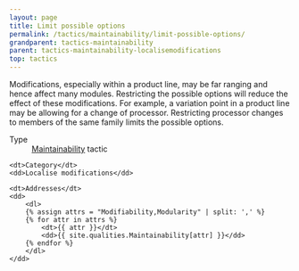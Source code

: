 ```yaml
---
layout: page
title: Limit possible options
permalink: /tactics/maintainability/limit-possible-options/
grandparent: tactics-maintainability
parent: tactics-maintainability-localisemodifications
top: tactics
---
```


Modifications, especially within a product line, may be far ranging and hence affect many modules. Restricting the possible options will reduce the effect of
these modifications. For example, a variation point in a product line may be allowing for a change of processor. Restricting processor changes to members of
the same family limits the possible options.

<dl>
    <dt>Type</dt>
    <dd><a href="{{ '/quality/maintainability/' | relative_url }}">Maintainability</a> tactic</dd>
    
    <dt>Category</dt>
    <dd>Localise modifications</dd>
    
    <dt>Addresses</dt>
    <dd>
        <dl>
        {% assign attrs = "Modifiability,Modularity" | split: ',' %}
        {% for attr in attrs %}
            <dt>{{ attr }}</dt>
            <dd>{{ site.qualities.Maintainability[attr] }}</dd>
        {% endfor %}
        </dl>
    </dd>
</dl>
